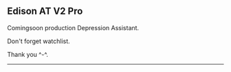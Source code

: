Edison AT V2 Pro
-----------------------------------------------------------------------------------------------------------------------------------------------------------------------------------

Comingsoon production Depression Assistant.

Don't forget watchlist.

Thank you ^-^.

-----------------------------------------------------------------------------------------------------------------------------------------------------------------------------------
